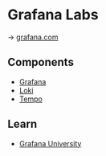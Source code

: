 # Grafana Labs

→ [grafana.com](https://grafana.com/)

## Components

* [Grafana](grafana.md)
* [Loki](loki.md)
* [Tempo](tempo.md)

## Learn

* [Grafana University](https://university.grafana.com/learn)
